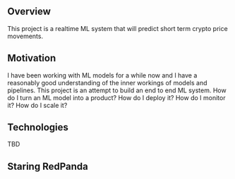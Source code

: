 ## Overview

This project is a realtime ML system that will predict short term crypto price movements. 


## Motivation

I have been working with ML models for a while now and I have a reasonably good understanding of the inner workings of models and pipelines. 
This project is an attempt to build an end to end ML system. How do I turn an ML model into a product? How do I deploy it? How do I monitor it? How do I scale it?

## Technologies
TBD


## Staring RedPanda

